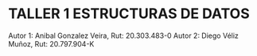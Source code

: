 # TALLER 1 ESTRUCTURAS DE DATOS
Autor 1: Anibal Gonzalez Veira, Rut: 20.303.483-0 Autor 2: Diego Véliz Muñoz, Rut: 20.797.904-K
